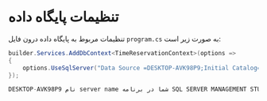 # تنظیمات پایگاه داده

تنظیمات مربوط به پایگاه داده درون فایل `program.cs` به صورت زیر است:

```csharp
builder.Services.AddDbContext<TimeReservationContext>(options =>
{
    options.UseSqlServer("Data Source =DESKTOP-AVK98P9;Initial Catalog=TimeReservationDB;Integrated Security=true;Trust Server Certificate=true");
});

DESKTOP-AVK98P9 نام server name شما در برنامه SQL SERVER MANAGEMENT STUDIO است.
